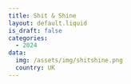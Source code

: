 ```yaml
---
title: Shit & Shine
layout: default.liquid
is_draft: false
categories:
  - 2024
data:
  img: /assets/img/shitshine.png
  country: UK
---
```



